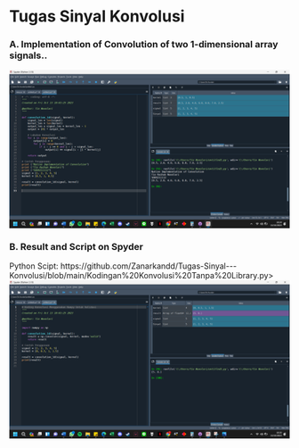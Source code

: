# Tugas Sinyal Konvolusi

<h3>A. Implementation of Convolution of two 1-dimensional array signals..</h3>
<img align="center" src="https://github.com/Zanarkandd/Tugas-Sinyal---Konvolusi/blob/main/Konvolusi_A.png" width="600px" alt="lalit's Github Stats">

<h3>B. Result and Script on Spyder</h3>
<p>Python Scipt: https://github.com/Zanarkandd/Tugas-Sinyal---Konvolusi/blob/main/Kodingan%20Konvolusi%20Tanpa%20Library.py>
<img align="center" src="https://github.com/Zanarkandd/Tugas-Sinyal---Konvolusi/blob/main/Konvolusi%20B.png" width="960px" alt="lalit's Github Stats">

